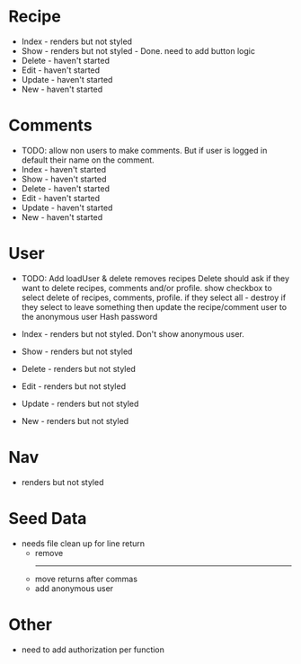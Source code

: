 # Recipe
* Index - renders but not styled
* Show - renders but not styled
		- Done. need to add button logic
* Delete - haven't started
* Edit - haven't started
* Update - haven't started
* New - haven't started


# Comments
* TODO: allow non users to make comments. But if user is logged in default their name on the comment.
* Index - haven't started
* Show - haven't started
* Delete - haven't started
* Edit - haven't started
* Update - haven't started
* New - haven't started

# User
* TODO: Add loadUser & delete removes recipes
		Delete should ask if they want to delete recipes, comments and/or profile.
		show checkbox to select delete of recipes, comments, profile.
		if they select all - destroy
		if they select to leave something then update the recipe/comment user to the anonymous user
		Hash password

* Index - renders but not styled. Don't show anonymous user.
* Show - renders but not styled
* Delete - renders but not styled
* Edit - renders but not styled
* Update - renders but not styled
* New - renders but not styled

# Nav
* renders but not styled

# Seed Data
* needs file clean up for line return
	- remove <hr>
	- move returns after commas
	- add anonymous user

# Other
* need to add authorization per function

